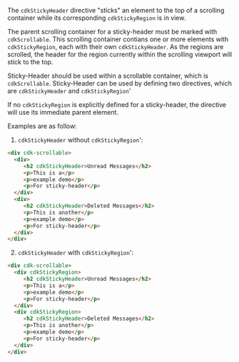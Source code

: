 The `cdkStickyHeader` directive "sticks" an element to the top of a scrolling container
while its corresponding `cdkStickyRegion` is in view.

<!-- example(sticky-header-overview) -->

The parent scrolling container for a sticky-header must be marked with `cdkScrollable`.
This scrolling container contians one or more elements with `cdkStickyRegion`,
each with their own `cdkStickyHeader`. As the regions are scrolled, the header for the
region currently within the scrolling viewport will stick to the top.

Sticky-Header should be used within a scrollable container, which is `cdkScrollable`. Sticky-Header can be used by defining
two directives, which are `cdkStickyHeader` and `cdkStickyRegion`'

If no `cdkStickyRegion` is explicitly defined for a sticky-header, the directive will use its 
immediate parent element. 

Examples are as follow:

1. `cdkStickyHeader` without `cdkStickyRegion`':
```html
<div cdk-scrollable>
  <div>
     <h2 cdkStickyHeader>Unread Messages</h2>
     <p>This is a</p>
     <p>example demo</p>
     <p>For sticky-header</p>
  </div>
  <div>
     <h2 cdkStickyHeader>Deleted Messages</h2>
     <p>This is another</p>
     <p>example demo</p>
     <p>For sticky-header</p>
  </div>
</div>
```

2. `cdkStickyHeader` with `cdkStickyRegion`':
```html
<div cdk-scrollable>
  <div cdkStickyRegion>
     <h2 cdkStickyHeader>Unread Messages</h2>
     <p>This is a</p>
     <p>example demo</p>
     <p>For sticky-header</p>
  </div>
  <div cdkStickyRegion>
     <h2 cdkStickyHeader>Deleted Messages</h2>
     <p>This is another</p>
     <p>example demo</p>
     <p>For sticky-header</p>
  </div>
</div>
```
